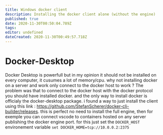 ```yaml
---
title: Windows docker client
description: Installing the docker client alone (without the engine)
published: true
date: 2020-11-30T00:50:04.789Z
tags: 
editor: undefined
dateCreated: 2020-11-30T00:49:57.718Z
---
```


# Docker-Desktop
Docker Desktop is powerfull but in my opinion it should not be installed on every computer, it cusumes a lot of memory/cpu. why not installing docker on a server and work only connect to the docker host to work ?
The problem was that to connect to the docker host with the docker protocol you should have installed docker. and the only way to install docker is officialy the docker-desktop package.
i found a way to just install the client using this link : https://github.com/StefanScherer/docker-cli-builder/releases.
this is perfect no need to install the full engine, then for exemple you can connect vscode to containers hosted on any server publishing the docker engine port. for this just set the ``DOCKER_HOST`` environement variable 
````set DOCKER_HOME=tcp://10.0.0.2:2375````